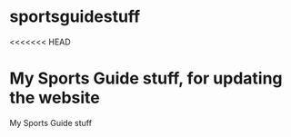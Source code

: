 # sportsguidestuff
<<<<<<< HEAD


My Sports Guide stuff, for updating the website
=======
My Sports Guide stuff
